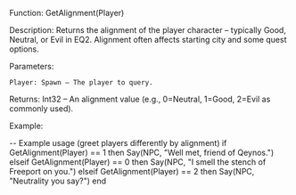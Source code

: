 Function: GetAlignment(Player)

Description: Returns the alignment of the player character – typically Good, Neutral, or Evil in EQ2. Alignment often affects starting city and some quest options.

Parameters:

    Player: Spawn – The player to query.

Returns: Int32 – An alignment value (e.g., 0=Neutral, 1=Good, 2=Evil as commonly used).

Example:

-- Example usage (greet players differently by alignment)
if GetAlignment(Player) == 1 then
    Say(NPC, "Well met, friend of Qeynos.")
elseif GetAlignment(Player) == 0 then
    Say(NPC, "I smell the stench of Freeport on you.")
elseif GetAlignment(Player) == 2 then
    Say(NPC, "Neutrality you say?")
end